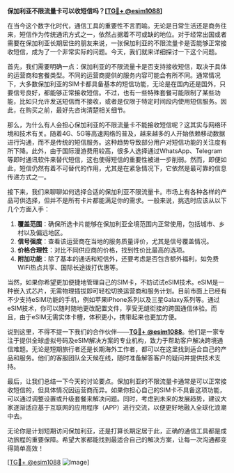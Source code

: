 **保加利亚不限流量卡可以收短信吗？[[TG💪+ @esim1088](https://t.me/s/esim1088)]**

在当今这个数字化时代，通信工具的重要性不言而喻。无论是日常生活还是商务往来，短信作为传统通讯方式之一，依然占据着不可或缺的地位。对于经常出国或者需要在保加利亚长期居住的朋友来说，一张保加利亚的不限流量卡是否能够正常接收短信，成为了一个非常实际的问题。今天，我们就来详细探讨一下这个问题。

首先，我们需要明确一点：保加利亚的不限流量卡是否支持接收短信，取决于具体的运营商和套餐类型。不同的运营商提供的服务内容可能会有所不同。通常情况下，大多数保加利亚的SIM卡都具备基本的短信功能，无论是在国内还是国外，只要信号良好，都能够正常接收短信。不过，也有一些特殊套餐可能限制了某些功能，比如只允许发送短信而不接收，或者是仅限于特定时间段内使用短信服务。因此，在购买之前，最好先咨询清楚相关细节。

那么，为什么有人会担心保加利亚的不限流量卡不能接收短信呢？这其实与网络环境和技术有关。随着4G、5G等高速网络的普及，越来越多的人开始依赖移动数据进行沟通，而不是传统的短信服务。这种趋势导致部分用户对短信功能的关注度有所下降。此外，由于国际漫游费用较高，很多人选择通过WhatsApp、Telegram等即时通讯软件来替代短信，这也使得短信的重要性被进一步削弱。然而，即便如此，短信仍然有着不可替代的作用，尤其是在紧急情况下，它依然是最可靠的信息传递方式之一。

接下来，我们来聊聊如何选择合适的保加利亚不限流量卡。市场上有各种各样的产品可供选择，但并不是所有卡片都能满足你的需求。一般来说，挑选时应该从以下几个方面入手：

1. **覆盖范围**：确保所选卡片能够在保加利亚全境范围内正常使用，包括城市、乡村以及偏远地区。
2. **信号强度**：查看该运营商在当地的服务质量评价，尤其是信号覆盖情况。
3. **价格合理性**：对比不同供应商的价格，找到性价比最高的选项。
4. **附加功能**：除了基本的通话和短信外，还要考虑是否包含额外福利，如免费WiFi热点共享、国际长途拨打优惠等。

当然，如果你希望更加便捷地管理自己的SIM卡，不妨试试eSIM技术。eSIM是一种嵌入式芯片，无需物理插拔即可轻松切换运营商和服务计划。目前市面上已经有不少支持eSIM功能的手机，例如苹果iPhone系列以及三星Galaxy系列等。通过eSIM技术，你可以随时随地更改配置文件，享受无缝衔接的跨国通信体验。而且，由于eSIM无需实体卡槽，体积更小，携带起来也更加方便。

说到这里，不得不提一下我们的合作伙伴——**[TG💪+ @esim1088](https://t.me/s/esim1088)**。他们是一家专注于提供全球虚拟号码及eSIM解决方案的专业机构，致力于帮助客户解决跨境通信难题。无论是短期旅行者还是长期海外工作者，都可以在这里找到适合自己的产品和服务。他们的客服团队全天候在线，随时准备解答客户的疑问并提供技术支持。

最后，让我们总结一下今天的讨论要点。保加利亚的不限流量卡通常是可以正常接收短信的，但具体情况因运营商而异。如果你担心自己的SIM卡不具备这项功能，可以通过调整设置或升级套餐来解决问题。同时，考虑到未来的发展趋势，建议大家逐渐适应基于互联网的应用程序（APP）进行交流，以便更好地融入全球化浪潮中去。

无论你是计划短期访问保加利亚，还是打算长期定居于此，正确的通信工具都是成功旅程的重要保障。希望大家都能找到最适合自己的解决方案，让每一次沟通都变得简单高效！

[[TG💪+ @esim1088](https://t.me/s/esim1088) ![Image](https://i.postimg.cc/4NQfJmqS/Snipaste-2025-05-13-00-14-12.png)]